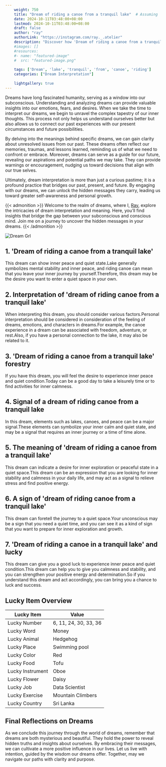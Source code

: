 ```yaml
---
    weight: 750
    title: "Dream of riding a canoe from a tranquil lake"  # Assuming 'title' column exists
    date: 2024-10-11T03:48:00+08:00
    lastmod: 2024-10-11T03:48:00+08:00
    draft: false
    author: "ray"
    authorLink: "https://instagram.com/ray._.atelier"
    description: "Discover how 'Dream of riding a canoe from a tranquil lake' can interpret your future and uncover its significant meanings in your life."
    #images: []
    #resources:
    #- name: "featured-image"
    #  src: "featured-image.png"
    
    tags: ['Dream', 'lake', 'tranquil', 'from', 'canoe', 'riding']
    categories: ["Dream Interpretation"]
    
    lightgallery: true
---
```

    
Dreams have long fascinated humanity, serving as a window into our subconscious. Understanding and analyzing dreams can provide valuable insights into our emotions, fears, and desires. When we take the time to interpret our dreams, we begin to unravel the complex tapestry of our inner thoughts. This process not only helps us understand ourselves better but also allows us to connect our past experiences with our present circumstances and future possibilities.

By delving into the meanings behind specific dreams, we can gain clarity about unresolved issues from our past. These dreams often reflect our memories, traumas, and lessons learned, reminding us of what we need to confront or embrace. Moreover, dreams can serve as a guide for our future, revealing our aspirations and potential paths we may take. They can provide warnings or encouragement, nudging us toward decisions that align with our true selves.

Ultimately, dream interpretation is more than just a curious pastime; it is a profound practice that bridges our past, present, and future. By engaging with our dreams, we can unlock the hidden messages they carry, leading us toward greater self-awareness and personal growth.

{{< admonition >}}
Welcome to the realm of dreams, where I, [Ray](https://instagram.com/ray._.atelier), explore the intricacies of dream interpretation and meaning. Here, you’ll find insights that bridge the gap between your subconscious and conscious mind. Join me on a journey to uncover the hidden messages in your dreams.
{{< /admonition >}}

![Dream Grl](https://cdn.pixabay.com/photo/2017/11/02/03/35/gothic-2910057_1280.jpg "Dream Grl")

## 1. 'Dream of riding a canoe from a tranquil lake'
This dream can show inner peace and quiet state.Lake generally symbolizes mental stability and inner peace, and riding canoe can mean that you leave your inner journey by yourself.Therefore, this dream may be the desire you want to enter a quiet space in your own.

## 2. Interpretation of 'dream of riding canoe from a tranquil lake'
When interpreting this dream, you should consider various factors.Personal interpretation should be considered in consideration of the feeling of dreams, emotions, and characters in dreams.For example, the canoe experience in a dream can be associated with freedom, adventure, or rest.Also, if you have a personal connection to the lake, it may also be related to it.

## 3. 'Dream of riding a canoe from a tranquil lake' forestry
If you have this dream, you will feel the desire to experience inner peace and quiet condition.Today can be a good day to take a leisurely time or to find activities for inner calmness.

## 4. Signal of a dream of riding canoe from a tranquil lake
In this dream, elements such as lakes, canoes, and peace can be a major signal.These elements can symbolize your inner calm and quiet state, and may be a signal that requires an inner journey or a time of time alone.

## 5. The meaning of 'dream of riding a canoe from a tranquil lake'
This dream can indicate a desire for inner exploration or peaceful state in a quiet space.This dream can be an expression that you are looking for inner stability and calmness in your daily life, and may act as a signal to relieve stress and find positive energy.

## 6. A sign of 'dream of riding canoe from a tranquil lake'
This dream can foretell the journey to a quiet space.Your unconscious may be a sign that you need a quiet time, and you can see it as a kind of sign that you want to prepare for inner exploration and growth.

## 7. 'Dream of riding a canoe in a tranquil lake' and lucky
This dream can give you a good luck to experience inner peace and quiet condition.This dream can help you to give you calmness and stability, and you can strengthen your positive energy and determination.So if you understand this dream and act accordingly, you can bring you a chance to luck and success.

## Lucky Item Overview
| Lucky Item          | Value              |
|---------------|--------------------|
| Lucky Number        | 6, 11, 24, 30, 33, 36  |
| Lucky Word          | Money |
| Lucky Animal        | Hedgehog |
| Lucky Place         | Swimming pool     |
| Lucky Color         | Red     |
| Lucky Food          | Tofu      |
| Lucky Instrument    | Oboe |
| Lucky Flower        | Daisy    |
| Lucky Job           | Data Scientist       |
| Lucky Exercise      | Mountain Climbers  |
| Lucky Country       | Sri Lanka    |


##  Final Reflections on Dreams

As we conclude this journey through the world of dreams, remember that dreams are both mysterious and beautiful. They hold the power to reveal hidden truths and insights about ourselves. By embracing their messages, we can cultivate a more positive influence in our lives. Let us live with intention, guided by the wisdom our dreams offer. Together, may we navigate our paths with clarity and purpose.
